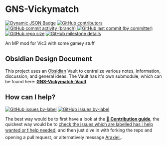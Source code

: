 # GNS-Vickymatch
[![Dynamic JSON Badge](https://img.shields.io/badge/dynamic/json?url=https%3A%2F%2Fraw.githubusercontent.com%2FAraxiel%2FGNS-Vickymatch%2Fmain%2FFrom%2520the%2520Ashes%2F.metadata%2Fmetadata.json&query=%24.supported_game_version&label=Supported%20Vic3%20Version&color=yellow)](https://vic3.paradoxwikis.com/Patches) [![GitHub contributors](https://img.shields.io/github/contributors/araxiel/GNS-Vickymatch)](https://github.com/Araxiel/GNS-Vickymatch/graphs/contributors) [![GitHub commit activity (branch)](https://img.shields.io/github/commit-activity/t/araxiel/GNS-Vickymatch) ![GitHub last commit (by committer)](https://img.shields.io/github/last-commit/araxiel/GNS-Vickymatch)](https://github.com/Araxiel/GNS-Vickymatch/commits/main) [![GitHub repo size](https://img.shields.io/github/repo-size/araxiel/GNS-Vickymatch)](https://github.com/Araxiel/GNS-Vickymatch/pulse) [![GitHub milestone details](https://img.shields.io/github/milestones/progress/araxiel/GNS-Vickymatch/1)](https://github.com/Araxiel/GNS-Vickymatch/milestone/1)

 An MP mod for Vic3 with some gamey stuff
 
## Obsidian Design Document
This project uses an [Obsidian](https://obsidian.md/) Vault to centralize various notes, information, discussion, and general ideas.
The Vault has it's own submodule, which can be found here: [**GNS-Vickymatch-Vault**](https://github.com/Araxiel/GNS-Vickymatch-Vault)

## How can I help?
[![GitHub issues by-label](https://img.shields.io/github/issues-raw/araxiel/GNS-Vickymatch/help%20wanted)](https://github.com/Araxiel/GNS-Vickymatch/issues?q=is%3Aissue+is%3Aopen+label%3A%22help+wanted%22) [![GitHub issues by-label](https://img.shields.io/github/issues-raw/araxiel/GNS-Vickymatch/help%20needed%20%E2%9D%97)](https://github.com/Araxiel/GNS-Vickymatch/issues?q=is%3Aissue+is%3Aopen+label%3A%22help+needed+%E2%9D%97%22)

The best way would be to first have a look at the [:page_facing_up: **Contribution guide**](https://github.com/Araxiel/GNS-Vickymatch/blob/main/.github/CONTRIBUTING.md), the quickest way would be to [check the issues which are labelled has :grey_exclamation: help wanted or :exclamation: help needed](https://github.com/Araxiel/GNS-Vickymatch/issues?q=is%3Aopen+label%3A%22help+needed+%E2%9D%97%22%2C%22help+wanted%22%2Cno%3Aassignee+), and then just dive in with forking the repo and opening a pull request, or alternatively message [Araxiel.](https://discord.com/users/198974323480985601).

